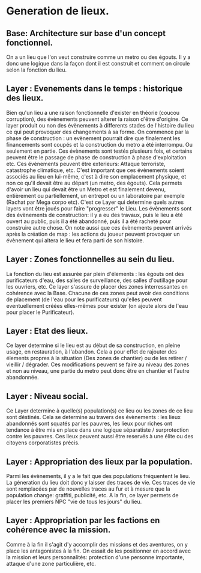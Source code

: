 # Generation de lieux.

## Base: Architecture sur base d'un concept fonctionnel.
On a un lieu que l'on veut construire comme un metro ou des égouts. Il y a donc une logique dans la façon dont il est construit et comment on circule selon la fonction du lieu.

## Layer : Evenements dans le temps : historique des lieux.
Bien qu'un lieu a une raison fonctionnelle d'exister en théorie (coucou corruption), des évènements peuvent alterer la raison d'être d'origine.
Ce layer produit ou non des évènements à differents stades de l'histoire du lieu ce qui peut provoquer des changements à sa forme.
On commence par la phase de construction : un evènement pourrait dire que finalement les financements sont coupés et la construction du metro a été interrompu. Ou seulement en partie.
Ces évènements sont testés plusieurs fois, et certains peuvent être le passage de phase de construction à phase d'exploitation etc.
Ces évènements peuvent être exterieurs: Attaque terroriste, catastrophe climatique, etc.
C'est important que ces évènements soient associés au lieu en lui-même, c'est à dire son emplacement physique, et non ce qu'il devait être au départ (un metro, des égouts). Cela permets d'avoir un lieu qui devait être un Metro et est finalement devenu, entièrement ou partiellement, un entrepot ou un laboratoire par exemple (Rachat par Mega corpo etc).
C'est ce Layer qui determine quels autres layers vont être joués pour faire "progresser" le Lieu.
Les évènements sont des évènements de construction: il y a eu des travaux, puis le lieu a été ouvert au public, puis il a été abandonné, puis il a été racheté pour construire autre chose.
On note aussi que ces évènements peuvent arrivés après la création de map : les actions du joueur peuvent provoquer un évènement qui altera le lieu et fera parti de son histoire.

## Layer : Zones fonctionnelles au sein du lieu.
La fonction du lieu est assurée par plein d'élements : les égouts ont des purificateurs d'eau, des salles de surveillance, des salles d'outillage pour les ouvriers, etc. 
Ce layer s'assure de placer des zones interressantes en cohérence avec la Base.
Chacune de ces zones peut avoir des conditions de placement (de l'eau pour les purificateurs) qu'elles peuvent eventuellement créées elles-mêmes pour exister (on ajoute alors de l'eau pour placer le Purificateur).

## Layer : Etat des lieux.
Ce layer determine si le lieu est au début de sa construction, en pleine usage, en restauration, à l'abandon.
Cela a pour effet de rajouter des élements propres à la situation (Des zones de chantier) ou de les retirer / vieillir / dégrader.
Ces modifications peuvent se faire au niveau des zones et non au niveau, une partie du metro peut donc être en chantier et l'autre abandonnée.

## Layer : Niveau social.
Ce Layer determine à quelle(s) population(s) ce lieu ou les zones de ce lieu sont déstinés. 
Cela se determine au travers des évènements : les lieux abandonnés sont squatés par les pauvres, les lieux pour riches ont tendance à être mis en place dans une logique séparatiste / surprotection contre les pauvres. Ces lieux peuvent aussi être reservés à une élite ou des citoyens corporatistes précis.

## Layer : Appropriation des lieux par la population.
Parmi les évènements, il y a le fait que des populations fréquentent le lieu. La géneration du lieu doit donc y laisser des traces de vie.
Ces traces de vie sont remplacées par de nouvelles traces au fur et à mesure que la population change: graffiti, publicité, etc.
A la fin, ce layer permets de placer les premiers NPC "vie de tous les jours" du lieu.

## Layer : Appropriation par les factions en cohérence avec la mission.
Comme à la fin il s'agit d'y accomplir des missions et des aventures, on y place les antagonistes à la fin.
On essait de les positionner en accord avec la mission et leurs personnalités: protection d'une personne importante, attaque d'une zone particulière, etc.






